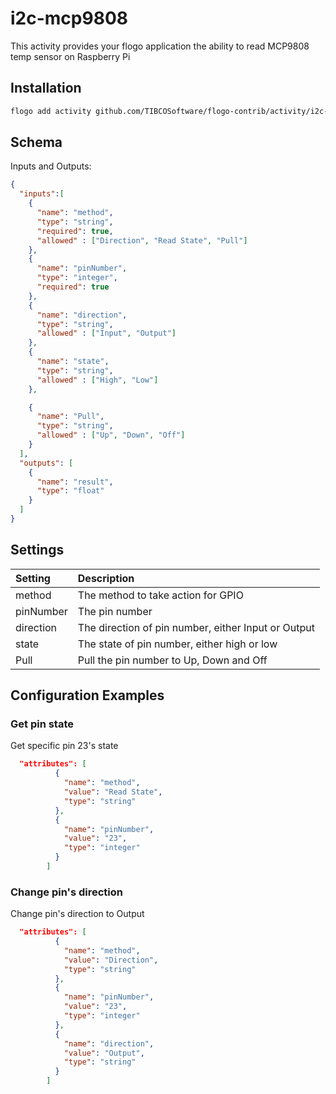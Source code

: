 # i2c-mcp9808
This activity provides your flogo application the ability to read MCP9808 temp sensor on Raspberry Pi

## Installation

```bash
flogo add activity github.com/TIBCOSoftware/flogo-contrib/activity/i2c-mcp9808
```

## Schema
Inputs and Outputs:

```json
{
  "inputs":[
    {
      "name": "method",
      "type": "string",
      "required": true,
      "allowed" : ["Direction", "Read State", "Pull"]
    },
    {
      "name": "pinNumber",
      "type": "integer",
      "required": true
    },
    {
      "name": "direction",
      "type": "string",
      "allowed" : ["Input", "Output"]
    },
    {
      "name": "state",
      "type": "string",
      "allowed" : ["High", "Low"]
    },

    {
      "name": "Pull",
      "type": "string",
      "allowed" : ["Up", "Down", "Off"]
    }
  ],
  "outputs": [
    {
      "name": "result",
      "type": "float"
    }
  ]
}
```
## Settings
| Setting     | Description    |
|:------------|:---------------|
| method      | The method to take action for GPIO|         
| pinNumber   | The pin number   |
| direction   | The direction of pin number, either Input or Output |
| state       | The state of pin number, either high or low |
| Pull        | Pull the pin number to Up, Down and Off |


## Configuration Examples
### Get pin state
Get specific pin 23's state
```json
  "attributes": [
          {
            "name": "method",
            "value": "Read State",
            "type": "string"
          },
          {
            "name": "pinNumber",
            "value": "23",
            "type": "integer"
          }
        ]
```

### Change pin's direction
Change pin's direction to Output
```json
  "attributes": [
          {
            "name": "method",
            "value": "Direction",
            "type": "string"
          },
          {
            "name": "pinNumber",
            "value": "23",
            "type": "integer"
          },
          {
            "name": "direction",
            "value": "Output",
            "type": "string"
          }
        ]
```
